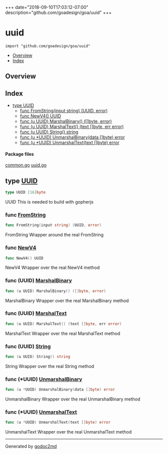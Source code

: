 +++
date="2018-09-10T17:03:12-07:00"
description="github.com/goadesign/goa/uuid"
+++


# uuid
`import "github.com/goadesign/goa/uuid"`

* [Overview](#pkg-overview)
* [Index](#pkg-index)

## <a name="pkg-overview">Overview</a>



## <a name="pkg-index">Index</a>
* [type UUID](#UUID)
  * [func FromString(input string) (UUID, error)](#FromString)
  * [func NewV4() UUID](#NewV4)
  * [func (u UUID) MarshalBinary() ([]byte, error)](#UUID.MarshalBinary)
  * [func (u UUID) MarshalText() (text []byte, err error)](#UUID.MarshalText)
  * [func (u UUID) String() string](#UUID.String)
  * [func (u *UUID) UnmarshalBinary(data []byte) error](#UUID.UnmarshalBinary)
  * [func (u *UUID) UnmarshalText(text []byte) error](#UUID.UnmarshalText)


#### <a name="pkg-files">Package files</a>
[common.go](/src/github.com/goadesign/goa/uuid/common.go) [uuid.go](/src/github.com/goadesign/goa/uuid/uuid.go) 






## <a name="UUID">type</a> [UUID](/src/target/common.go?s=60:78#L4)
``` go
type UUID [16]byte
```
UUID This is needed to build with gopherjs







### <a name="FromString">func</a> [FromString](/src/target/uuid.go?s=237:280#L11)
``` go
func FromString(input string) (UUID, error)
```
FromString Wrapper around the real FromString


### <a name="NewV4">func</a> [NewV4](/src/target/uuid.go?s=385:402#L17)
``` go
func NewV4() UUID
```
NewV4 Wrapper over the real NewV4 method





### <a name="UUID.MarshalBinary">func</a> (UUID) [MarshalBinary](/src/target/uuid.go?s=766:811#L32)
``` go
func (u UUID) MarshalBinary() ([]byte, error)
```
MarshalBinary Wrapper over the real MarshalBinary method




### <a name="UUID.MarshalText">func</a> (UUID) [MarshalText](/src/target/uuid.go?s=613:665#L27)
``` go
func (u UUID) MarshalText() (text []byte, err error)
```
MarshalText Wrapper over the real MarshalText method




### <a name="UUID.String">func</a> (UUID) [String](/src/target/uuid.go?s=492:521#L22)
``` go
func (u UUID) String() string
```
String Wrapper over the real String method




### <a name="UUID.UnmarshalBinary">func</a> (\*UUID) [UnmarshalBinary](/src/target/uuid.go?s=918:967#L37)
``` go
func (u *UUID) UnmarshalBinary(data []byte) error
```
UnmarshalBinary Wrapper over the real UnmarshalBinary method




### <a name="UUID.UnmarshalText">func</a> (\*UUID) [UnmarshalText](/src/target/uuid.go?s=1140:1187#L47)
``` go
func (u *UUID) UnmarshalText(text []byte) error
```
UnmarshalText Wrapper over the real UnmarshalText method








- - -
Generated by [godoc2md](https://godoc.org/github.com/davecheney/godoc2md)
